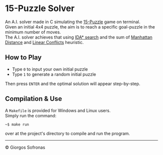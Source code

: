 # 15-Puzzle Solver

An A.I. solver made in C simulating the [15-Puzzle](https://en.wikipedia.org/wiki/15_puzzle) game on terminal.<br>
Given an initial 4x4 puzzle, the aim is to reach a specific goal-puzzle in the minimum number of moves.<br>
The A.I. solver achieves that using [IDA* search](https://en.wikipedia.org/wiki/Iterative_deepening_A*) and the sum of [Manhattan Distance](https://en.wikipedia.org/wiki/Taxicab_geometry) and [Linear Conflicts](https://medium.com/swlh/looking-into-k-puzzle-heuristics-6189318eaca2#:~:text=Linear%20Conflicts,reach%20their%20final%20goal%20position.) heuristic.

## How to Play
  - Type `0` to input your own initial puzzle 
  - Type `1` to generate a random initial puzzle<br>
 
Then press `ENTER` and the optimal solution will appear step-by-step.

## Compilation & Use
A `Makefile` is provided for Windows and Linux users.<br>
Simply run the command:
```bash 
~$ make run
``` 
over at the project's directory to compile and run the program.

---
© Giorgos Sofronas
